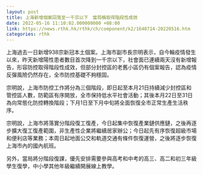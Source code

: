 ```yaml
---
layout: post
title: 上海新增個案回落至一千宗以下　當局稱取得階段性成效
date: 2022-05-16 11:10:02.000000000 +08:00
link: https://news.rthk.hk/rthk/ch/component/k2/1648714-20220516.htm
categories: rthk
---
```


上海過去一日新增938宗新冠本土個案。上海市副市長宗明表示，自今輪疫情發生以來，昨天新增陽性患者數目首次降到一千宗以下，社會面已連續兩天沒有新增報告，形容防控取得階段性成效，但部分封控區的老舊小區仍有個案報告，認為疫情反彈風險仍然存在，全市防控基礎不夠穩固。

宗明說，上海市防控工作將分為三個階段，即日起至本月21日持續減少封控區和管控區人數，防範區有序開放，全市保持低水平社會活動；其後本月22日至31日為向常態化防控轉換階段；下月1日至下月中旬將全面恢復全市正常生產生活秩序。

宗明說，上海市將落實分階段復工復產，今日起集中恢復產業鏈供應鏈，之後再逐步擴大復工復產範圍，非生產性企業將繼續居家辦公；今日起先有序恢復超級市場和便利店等業務；本周日起地面公交和軌道交通有條件恢復運營，之後將逐步恢復上海市內的國內航班。

另外，當局將分階段復課，優先安排需要參與高考和中考的高三、高二和初三年級學生復學，中小學其他年級繼續開展線上教學。
